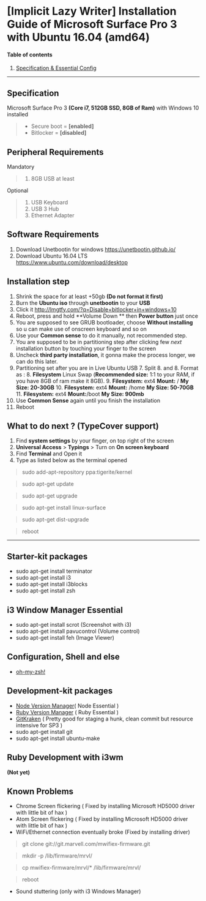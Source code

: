 [Implicit Lazy Writer] Installation Guide of Microsoft Surface Pro 3 with Ubuntu 16.04 (amd64)
===========================================

#### Table of contents
1. [Specification & Essential Config](#specification)


------------------------------------

## Specification

Microsoft Surface Pro 3 **(Core i7, 512GB SSD, 8GB of Ram)** with Windows 10 installed

> - Secure boot = **[enabled]**
> - Bitlocker = **[disabled]**

## Peripheral Requirements

Mandatory

>  1. 8GB USB at least

Optional

>  1. USB Keyboard
>  2. USB 3 Hub
>  3. Ethernet Adapter

## Software Requirements

 1. Download Unetbootin for windows https://unetbootin.github.io/
 2. Download Ubuntu 16.04 LTS https://www.ubuntu.com/download/desktop


## Installation step

 1. Shrink the space for at least +50gb **(Do not format it first)**
 2. Burn the **Ubuntu iso** through **unetbootin** to your **USB**
 3. Click it http://lmgtfy.com/?q=Disable+bitlocker+in+windows+10
 4. Reboot, press and hold **Volume Down ** then **Power button** just once
 5. You are supposed to see GRUB bootloader, choose **Without installing** so u can make use of onscreen keyboard and so on
 6. Use your **Common sense** to do it manually, not recommended step.
 7. You are supposed to be in partitioning step after clicking few *next* installation button by touching your finger to the screen
 8. Uncheck **third party installation**, it gonna make the process longer, we can do this later.
 8. Partitioning set after you are in Live Ubuntu USB
	 7. Split
	 8. and
	 8. Format as :
	 8. **Filesystem** Linux Swap (**Recommended size:** 1:1 to your RAM, if you have 8GB of ram make it 8GB).
	 9. **Filesystem:** ext4 **Mount:** / **My Size: 20-30GB**
	 10. **Filesystem:** ext4 **Mount:** /home **My Size: 50-70GB**
	 11. **Filesystem:** ext4 **Mount:**/boot **My Size: 900mb**
 9. Use **Common Sense** again until you finish the installation
 10. Reboot

What to do next ? (TypeCover support)
--
 1. Find **system settings** by your finger, on top right of the screen
 2. **Universal Access** > **Typings** > Turn on **On screen keyboard**
 3. Find **Terminal** and Open it
 4. Type as listed below as the terminal opened

> sudo add-apt-repository ppa:tigerite/kernel

> sudo apt-get update

> sudo apt-get upgrade

> sudo apt-get install linux-surface

> sudo apt-get dist-upgrade

> reboot

---

## Starter-kit packages

 - sudo apt-get install terminator
 - sudo apt-get install i3
 - sudo apt-get install i3blocks
 - sudo apt-get install zsh

## i3 Window Manager Essential
 - sudo apt-get install scrot (Screenshot with i3)
 - sudo apt-get install pavucontrol (Volume control)
 - sudo apt-get install feh (Image Viewer)

## Configuration, Shell and else
 - [oh-my-zsh!](https://github.com/robbyrussell/oh-my-zsh)

## Development-kit packages
 - [Node Version Manager](https://github.com/creationix/nvm)( Node Essential )
 - [Ruby Version Manager](https://rvm.io/) ( Ruby Essential )
 - [GitKraken](https://www.gitkraken.com/) ( Pretty good for staging a hunk, clean commit but resource intensive for SP3 )
 - sudo apt-get install git
 - sudo apt-get install ubuntu-make

## Ruby Development with i3wm
**(Not yet)**

## Known Problems
 - Chrome Screen flickering  ( Fixed by installing Microsoft HD5000 driver with little bit of hax )
 - Atom Screen flickering ( Fixed by installing Microsoft HD5000 driver with little bit of hax )
 - WiFi/Ethernet connection eventually broke (Fixed by installing driver)
 > git clone git://git.marvell.com/mwifiex-firmware.git

 > mkdir -p /lib/firmware/mrvl/

 > cp mwifiex-firmware/mrvl/* /lib/firmware/mrvl/

 > reboot

 - Sound stuttering (only with i3 Windows Manager)
